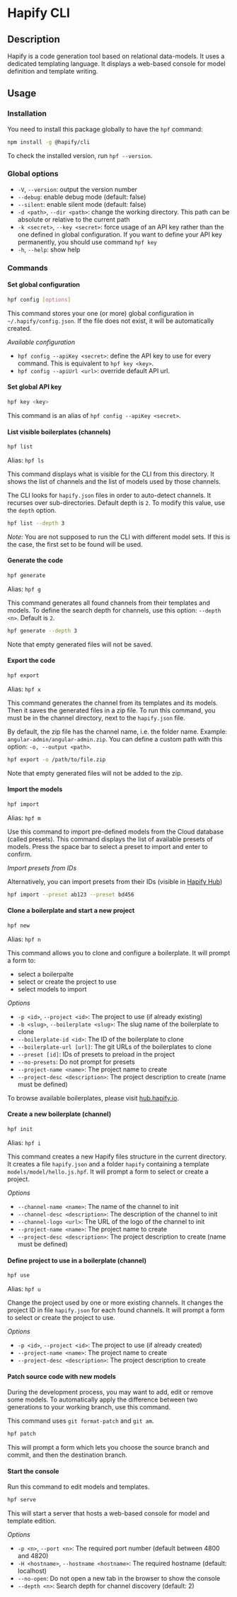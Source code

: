 # Hapify CLI

## Description

Hapify is a code generation tool based on relational data-models.
It uses a dedicated templating language.
It displays a web-based console for model definition and template writing.

## Usage

### Installation

You need to install this package globally to have the `hpf` command:

```bash
npm install -g @hapify/cli
```

To check the installed version, run `hpf --version`.

### Global options

-   `-V`, `--version`: output the version number
-   `--debug`: enable debug mode (default: false)
-   `--silent`: enable silent mode (default: false)
-   `-d <path>`, `--dir <path>`: change the working directory. This path can be absolute or relative to the current path
-   `-k <secret>`, `--key <secret>`: force usage of an API key rather than the one defined in global configuration. If you want to define your API key permanently, you should use command `hpf key`
-   `-h`, `--help`: show help

### Commands

#### Set global configuration

```bash
hpf config [options]
```

This command stores your one (or more) global configuration in `~/.hapify/config.json`.
If the file does not exist, it will be automatically created.

_Available configuration_

-   `hpf config --apiKey <secret>`: define the API key to use for every command. This is equivalent to `hpf key <key>`.
-   `hpf config --apiUrl <url>`: override default API url.

#### Set global API key

```bash
hpf key <key>
```

This command is an alias of `hpf config --apiKey <secret>`.

#### List visible boilerplates (channels)

```bash
hpf list
```

Alias: `hpf ls`

This command displays what is visible for the CLI from this directory.
It shows the list of channels and the list of models used by those channels.

The CLI looks for `hapify.json` files in order to auto-detect channels.
It recurses over sub-directories. Default depth is `2`.
To modify this value, use the `depth` option.

```bash
hpf list --depth 3
```

_Note:_
You are not supposed to run the CLI with different model sets.
If this is the case, the first set to be found will be used.

#### Generate the code

```bash
hpf generate
```

Alias: `hpf g`

This command generates all found channels from their templates and models.
To define the search depth for channels, use this option: `--depth <n>`. Default is `2`.

```bash
hpf generate --depth 3
```

Note that empty generated files will not be saved.

#### Export the code

```bash
hpf export
```

Alias: `hpf x`

This command generates the channel from its templates and its models.
Then it saves the generated files in a zip file.
To run this command, you must be in the channel directory, next to the `hapify.json` file.

By default, the zip file has the channel name, i.e. the folder name.
Example: `angular-admin/angular-admin.zip`.
You can define a custom path with this option: `-o, --output <path>`.

```bash
hpf export -o /path/to/file.zip
```

Note that empty generated files will not be added to the zip.

#### Import the models

```bash
hpf import
```

Alias: `hpf m`

Use this command to import pre-defined models from the Cloud database (called presets).
This command displays the list of available presets of models.
Press the space bar to select a preset to import and enter to confirm.

_Import presets from IDs_

Alternatively, you can import presets from their IDs (visible in [Hapify Hub](https://hub.hapify.io/))

```bash
hpf import --preset ab123 --preset bd456
```

#### Clone a boilerplate and start a new project

```bash
hpf new
```

Alias: `hpf n`

This command allows you to clone and configure a boilerplate.
It will prompt a form to:

-   select a boilerpalte
-   select or create the project to use
-   select models to import

_Options_

-   `-p <id>`, `--project <id>`: The project to use (if already existing)
-   `-b <slug>`, `--boilerplate <slug>`: The slug name of the boilerplate to clone
-   `--boilerplate-id <id>`: The ID of the boilerplate to clone
-   `--boilerplate-url [url]`: The git URLs of the boilerplates to clone
-   `--preset [id]`: IDs of presets to preload in the project
-   `--no-presets`: Do not prompt for presets
-   `--project-name <name>`: The project name to create
-   `--project-desc <description>`: The project description to create (name must be defined)

To browse available boilerplates, please visit [hub.hapify.io](https://hub.hapify.io).

#### Create a new boilerplate (channel)

```bash
hpf init
```

Alias: `hpf i`

This command creates a new Hapify files structure in the current directory.
It creates a file `hapify.json` and a folder `hapify` containing a template `models/model/hello.js.hpf`.
It will prompt a form to select or create a project.

_Options_

-   `--channel-name <name>`: The name of the channel to init
-   `--channel-desc <description>`: The description of the channel to init
-   `--channel-logo <url>`: The URL of the logo of the channel to init
-   `--project-name <name>`: The project name to create
-   `--project-desc <description>`: The project description to create (name must be defined)

#### Define project to use in a boilerplate (channel)

```bash
hpf use
```

Alias: `hpf u`

Change the project used by one or more existing channels.
It changes the project ID in file `hapify.json` for each found channels.
It will prompt a form to select or create the project to use.

_Options_

-   `-p <id>`, `--project <id>`: The project to use (if already created)
-   `--project-name <name>`: The project name to create
-   `--project-desc <description>`: The project description to create

#### Patch source code with new models

During the development process, you may want to add, edit or remove some models.
To automatically apply the difference between two generations to your working branch, use this command.

This command uses `git format-patch` and `git am`.

```bash
hpf patch
```

This will prompt a form which lets you choose the source branch and commit, and then the destination branch.

#### Start the console

Run this command to edit models and templates.

```bash
hpf serve
```

This will start a server that hosts a web-based console for model and template edition.

_Options_

-   `-p <n>`, `--port <n>`: The required port number (default between 4800 and 4820)
-   `-H <hostname>`, `--hostname <hostname>`: The required hostname (default: localhost)
-   `--no-open`: Do not open a new tab in the browser to show the console
-   `--depth <n>`: Search depth for channel discovery (default: 2)
